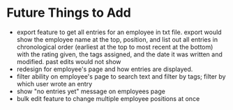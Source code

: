 # Future Things to Add

- export feature to get all entries for an employee in txt file. export would show the employee name at the top, position, and list out all entries in chronological order (earliest at the top to most recent at the bottom) with the rating given, the tags assigned, and the date it was written and modified. past edits would not show
- redesign for employee's page and how entries are displayed.
- filter ability on employee's page to search text and filter by tags; filter by which user wrote an entry
- show "no entries yet" message on employees page
- bulk edit feature to change multiple employee positions at once
